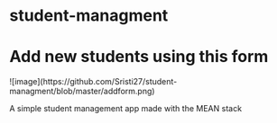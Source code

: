 # student-managment
<h1> Add new students using this form </h1>
![image](https://github.com/Sristi27/student-managment/blob/master/addform.png)

A simple student management app made with the MEAN stack
